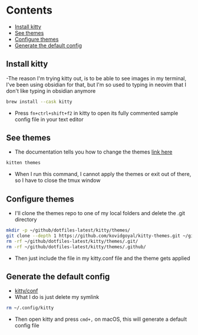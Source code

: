 # Contents

<!-- toc -->

- [Install kitty](#install-kitty)
- [See themes](#see-themes)
- [Configure themes](#configure-themes)
- [Generate the default config](#generate-the-default-config)

<!-- tocstop -->

## Install kitty

-The reason I'm trying kitty out, is to be able to see images in my terminal,
I've been using obsidian for that, but I'm so used to typing in neovim that I
don't like typing in obsidian anymore

```bash
brew install --cask kitty
```

- Press `fn+ctrl+shift+f2` in kitty to open its fully commented sample config
  file in your text editor

## See themes

- The documentation tells you how to change the themes
  [link here](https://sw.kovidgoyal.net/kitty/kittens/themes/)

```bash
kitten themes
```

- When I run this command, I cannot apply the themes or exit out of there, so I
  have to close the tmux window

## Configure themes

- I'll clone the themes repo to one of my local folders and delete the .git
  directory

```bash
mkdir -p ~/github/dotfiles-latest/kitty/themes/
git clone --depth 1 https://github.com/kovidgoyal/kitty-themes.git ~/github/dotfiles-latest/kitty/themes/
rm -rf ~/github/dotfiles-latest/kitty/themes/.git/
rm -rf ~/github/dotfiles-latest/kitty/themes/.github/
```

- Then just include the file in my kitty.conf file and the theme gets applied

## Generate the default config

- [kitty/conf](https://sw.kovidgoyal.net/kitty/conf/)
- What I do is just delete my symlink

```bash
rm ~/.config/kitty
```

- Then open kitty and press `cmd+,` on macOS, this will generate a default
  config file

